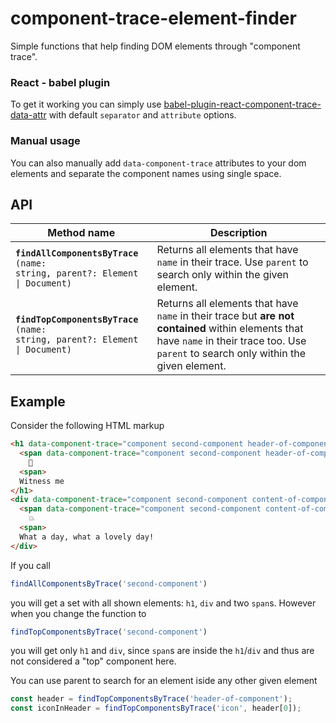 # component-trace-element-finder
Simple functions that help finding DOM elements through "component trace".

### React - babel plugin
To get it working you can simply use [babel-plugin-react-component-trace-data-attr](https://github.com/x-kom/babel-plugin-react-component-trace-data-attr) with default `separator` and `attribute` options.

### Manual usage
You can also manually add `data-component-trace` attributes to your dom elements and separate the component names using single space.

## API
| Method name | Description |
|-------------|-------------|
| **`findAllComponentsByTrace`**<br><code>(name: string, parent?: Element &#124; Document)</code> | Returns all elements that have `name` in their trace. Use `parent` to search only within the given element. |
| **`findTopComponentsByTrace`**<br><code>(name: string, parent?: Element &#124; Document)</code> | Returns all elements that have `name` in their trace but **are not contained** within elements that have `name` in their trace too. Use `parent` to search only within the given element. |

## Example
Consider the following HTML markup
```html
<h1 data-component-trace="component second-component header-of-component">
  <span data-component-trace="component second-component header-of-component icon">
    🌠
  <span>
  Witness me
</h1>
<div data-component-trace="component second-component content-of-component">
  <span data-component-trace="component second-component content-of-component icon">
    💥
  <span>
  What a day, what a lovely day!
</div>
```

If you call 
```js
findAllComponentsByTrace('second-component')
```
you will get a set with all shown elements: `h1`, `div` and two `span`s. However when you change the function to 
```js
findTopComponentsByTrace('second-component')
```
you will get only `h1` and `div`, since `span`s are inside the `h1`/`div` and thus are not considered a "top" component here.

You can use parent to search for an element iside any other given element
```js
const header = findTopComponentsByTrace('header-of-component');
const iconInHeader = findTopComponentsByTrace('icon', header[0]);
```
